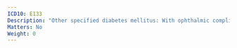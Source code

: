 ```yaml
---
ICD10: E133
Description: "Other specified diabetes mellitus: With ophthalmic complications"
Matters: No
Weight: 0
---
```


